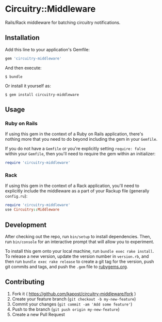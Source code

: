 # Circuitry::Middleware

Rails/Rack middleware for batching circuitry notifications.

## Installation

Add this line to your application's Gemfile:

```ruby
gem 'circuitry-middleware'
```

And then execute:

    $ bundle

Or install it yourself as:

    $ gem install circuitry-middleware

## Usage

### Ruby on Rails

If using this gem in the context of a Ruby on Rails application, there's nothing
more that you need to do beyond including the gem in your `Gemfile`.

If you do not have a `Gemfile` or you're explicitly setting `require: false`
within your `Gemfile`, then you'll need to require the gem within an
initializer:

```ruby
require 'circuitry-middleware'
```

### Rack

If using this gem in the context of a Rack application, you'll need to explicitly
include the middleware as a part of your Rackup file (generally `config.ru`):

```ruby
require 'circuitry-middleware'
use Circuitry::Middleware
```

## Development

After checking out the repo, run `bin/setup` to install dependencies. Then, run
`bin/console` for an interactive prompt that will allow you to experiment.

To install this gem onto your local machine, run `bundle exec rake install`.  To
release a new version, update the version number in `version.rb`, and then run
`bundle exec rake release` to create a git tag for the version, push git commits
and tags, and push the `.gem` file to [rubygems.org](https://rubygems.org).

## Contributing

1. Fork it ( https://github.com/kapost/circuitry-middleware/fork )
2. Create your feature branch (`git checkout -b my-new-feature`)
3. Commit your changes (`git commit -am 'Add some feature'`)
4. Push to the branch (`git push origin my-new-feature`)
5. Create a new Pull Request

